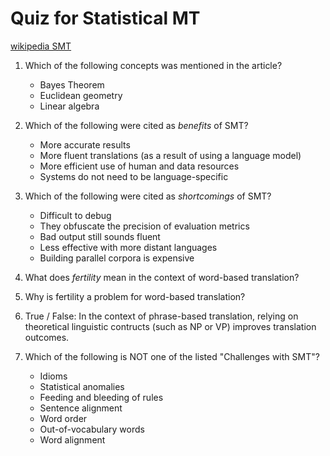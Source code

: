 # Quiz for Statistical MT

[wikipedia SMT](https://en.wikipedia.org/wiki/Statistical_machine_translation)

1. Which of the following concepts was mentioned in the article?
    * Bayes Theorem
    * Euclidean geometry
    * Linear algebra

1. Which of the following were cited as _benefits_ of SMT?
    * More accurate results
    * More fluent translations (as a result of using a language model)
    * More efficient use of human and data resources
    * Systems do not need to be language-specific

1. Which of the following were cited as _shortcomings_ of SMT?
    * Difficult to debug
    * They obfuscate the precision of evaluation metrics
    * Bad output still sounds fluent
    * Less effective with more distant languages
    * Building parallel corpora is expensive

1. What does _fertility_ mean in the context of word-based translation?
  
1. Why is fertility a problem for word-based translation?

1. True / False: In the context of phrase-based translation, relying on theoretical linguistic contructs (such as NP or VP) improves translation outcomes.

1. Which of the following is NOT one of the listed "Challenges with SMT"?
    * Idioms
    * Statistical anomalies
    * Feeding and bleeding of rules
    * Sentence alignment
    * Word order
    * Out-of-vocabulary words
    * Word alignment
